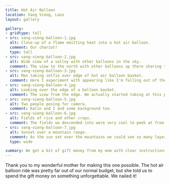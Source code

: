 ```yaml
---
title: Hot Air Balloon
location: Vang Vieng, Laos
layout: gallery

gallery:
- gridtype: tall
- src: vang-vieng-balloon-1.jpg
  alt: Close-up of a flame emitting heat into a hot air balloon.
  comment: Our chariot!
  type: tall
- src: vang-vieng-balloon-2.jpg
  alt: Wide view of a valley with other balloons in the sky.
  comment: The view to the north with other balloons up there sharing the sunset.
- src: vang-vieng-balloon-3.jpg
  alt: Man taking selfie over edge of hot air balloon basket.
  comment: Here I experiment with appearing like I'm falling out of the basket while Karin pleads for me to stop.
- src: vang-vieng-balloon-4.jpg
  alt: Looking over the edge of a balloon basket.
  comment: The view from the edge. We actually started tubing at this point in the river, it was fun to see our path from above.
- src: vang-vieng-balloon-5.jpg
  alt: Two people posing for camera.
  comment: Karin and I and some background too.
- src: vang-vieng-balloon-6.jpg
  alt: Fields of rice and other crops.
  comment: The fields we descended into were very cool to peek at from above.
- src: vang-vieng-balloon-7.jpg
  alt: Sunset over a mountain range.
  comment: As the sun set over the mountains we could see so many layers of mountains. It was great!
  type: wide

summary: We got a bit of gift money from my mom with clear instructions&#58; do something extraordinary so we could share the memories.
---
```


Thank you to my wonderful mother for making this one possible. The hot air balloon ride was pretty far out of our normal budget, but she told us to spend the gift money on something unforgettable. We nailed it!
